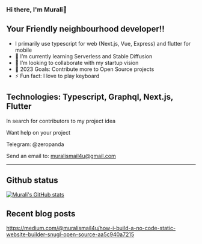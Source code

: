 ### Hi there, I'm Murali👋

## Your Friendly neighbourhood developer!!
- I primarily use typescript for web (Next.js, Vue, Express) and flutter for mobile
- 🌱 I’m currently learning Serverless and Stable Diffusion
- 👯 I’m looking to collaborate with my startup vision
- 🥅 2023 Goals: Contribute more to Open Source projects
- ⚡ Fun fact: I love to play keyboard

## Technologies: Typescript, Graphql, Next.js, Flutter

In search for contributors to my project idea

Want help on your project

[My website]: https://muralielumalai.com

Telegram: @zeropanda

Send an email to: muralismail4u@gmail.com

---

## Github status
[![Murali's GitHub stats](https://github-readme-stats.vercel.app/api?username=iammurali&show_icons=true&theme=radical)](https://github.com/anuraghazra/github-readme-stats)


[twitter]: https://twitter.com/muralielumalai1
[instagram]: https://instagram.com/i.m_murali
[linkedin]: https://linkedin.com/in/murali-elumalai-720b71bb

## Recent blog posts
https://medium.com/@muralismail4u/how-i-build-a-no-code-static-website-builder-snugl-open-source-aa5c940a7215
